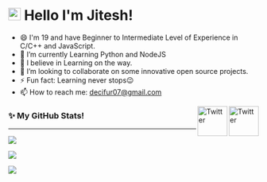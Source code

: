 # <img src="https://raw.githubusercontent.com/aemmadi/aemmadi/master/wave.gif" width="25px"> Hello I'm Jitesh!
- 😄 I'm 19 and have Beginner to Intermediate Level of Experience in C/C++ and JavaScript.
- 🌱 I’m currently Learning Python and NodeJS 
- 💪 I believe in Learning on the way.
- 🤝 I’m looking to collaborate on some innovative open source projects.
- ⚡ Fun fact: Learning never stops😉
- 📫 How to reach me: decifur07@gmail.com

<a href="https://twitter.com/decifur07" target="_blank"><img src="https://cdn2.iconfinder.com/data/icons/social-media-2199/64/social_media_isometric_6-twitter-512.png" height="60px" width="60px" alt="Twitter" align="right"></a><a href="https://www.linkedin.com/in/jitesh-srivastav/" target="_blank"><img src="https://cdn2.iconfinder.com/data/icons/social-media-2199/64/social_media_isometric_14-linkedin-512.png" height="60px" width="60px" alt="Twitter" align="right"></a>

### ✨ My GitHub Stats!
---
<p><a href="#">
  <img align="center" src="https://github-readme-stats.vercel.app/api?username=decifur&show_icons=true&include_all_commits=true&theme=dark" />
</a></p>
<p><a href="#">
  <img align="center" src="http://github-readme-streak-stats.herokuapp.com?user=decifur&theme=dark" />
</a></p>
<p><a href="#">
  <img align="center" src="https://activity-graph.herokuapp.com/graph?username=decifur&theme=xcode" />
</a></p>
